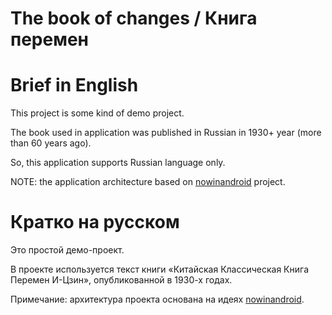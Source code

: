 The book of changes / Книга перемен
==================

# Brief in English

This project is some kind of demo project.

The book used in application was published in Russian in 1930+ year (more than 60 years ago).

So, this application supports Russian language only.

NOTE: the application architecture based on [nowinandroid](https://github.com/android/nowinandroid) project.

# Кратко на русском

Это простой демо-проект.

В проекте используется текст книги «Китайская Классическая Книга Перемен И-Цзин», опубликованной в 1930-х годах.

Примечание: архитектура проекта основана на идеях [nowinandroid](https://github.com/android/nowinandroid).